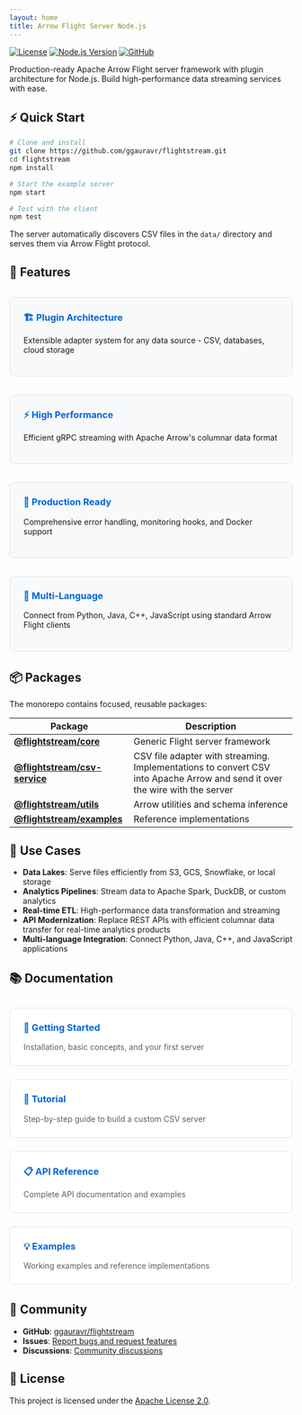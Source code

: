 ```yaml
---
layout: home
title: Arrow Flight Server Node.js
---
```


[![License](https://img.shields.io/badge/License-Apache%202.0-blue.svg)](https://opensource.org/licenses/Apache-2.0)
[![Node.js Version](https://img.shields.io/badge/node-%3E%3D18.0.0-brightgreen.svg)](https://nodejs.org/)
[![GitHub](https://img.shields.io/github/stars/ggauravr/flightstream?style=social)](https://github.com/ggauravr/flightstream)

Production-ready Apache Arrow Flight server framework with plugin architecture for Node.js. Build high-performance data streaming services with ease.

## ⚡ Quick Start

```bash
# Clone and install
git clone https://github.com/ggauravr/flightstream.git
cd flightstream
npm install

# Start the example server
npm start

# Test with the client
npm test
```

The server automatically discovers CSV files in the `data/` directory and serves them via Arrow Flight protocol.

## 🚀 Features

<div class="feature-grid">
  <div class="feature">
    <h3>🏗️ Plugin Architecture</h3>
    <p>Extensible adapter system for any data source - CSV, databases, cloud storage</p>
  </div>
  
  <div class="feature">
    <h3>⚡ High Performance</h3>
    <p>Efficient gRPC streaming with Apache Arrow's columnar data format</p>
  </div>
  
  <div class="feature">
    <h3>🔧 Production Ready</h3>
    <p>Comprehensive error handling, monitoring hooks, and Docker support</p>
  </div>
  
  <div class="feature">
    <h3>👥 Multi-Language</h3>
    <p>Connect from Python, Java, C++, JavaScript using standard Arrow Flight clients</p>
  </div>
</div>

## 📦 Packages

The monorepo contains focused, reusable packages:

| Package | Description |
|---------|-------------|
| **[@flightstream/core](https://www.npmjs.com/package/@flightstream/core)** | Generic Flight server framework|
| **[@flightstream/csv-service](https://www.npmjs.com/package/@flightstream/csv-service)** | CSV file adapter with streaming. Implementations to convert CSV into Apache Arrow and send it over the wire with the server |
| **[@flightstream/utils](https://www.npmjs.com/package/@flightstream/utils)** | Arrow utilities and schema inference |
| **[@flightstream/examples](https://www.npmjs.com/package/@flightstream/examples)** | Reference implementations |

## 🎯 Use Cases

- **Data Lakes**: Serve files efficiently from S3, GCS, Snowflake, or local storage
- **Analytics Pipelines**: Stream data to Apache Spark, DuckDB, or custom analytics  
- **Real-time ETL**: High-performance data transformation and streaming
- **API Modernization**: Replace REST APIs with efficient columnar data transfer for real-time analytics products
- **Multi-language Integration**: Connect Python, Java, C++, and JavaScript applications

## 📚 Documentation

<div class="docs-grid">
  <a href="{{ '/getting-started/' | relative_url }}" class="doc-card">
    <h3>🚀 Getting Started</h3>
    <p>Installation, basic concepts, and your first server</p>
  </a>
  
  <a href="{{ '/tutorial/' | relative_url }}" class="doc-card">
    <h3>📖 Tutorial</h3>
    <p>Step-by-step guide to build a custom CSV server</p>
  </a>
  
  <a href="{{ '/api-reference/' | relative_url }}" class="doc-card">
    <h3>📋 API Reference</h3>
    <p>Complete API documentation and examples</p>
  </a>
  
  <a href="{{ '/examples/' | relative_url }}" class="doc-card">
    <h3>💡 Examples</h3>
    <p>Working examples and reference implementations</p>
  </a>
</div>

## 🤝 Community

- **GitHub**: [ggauravr/flightstream](https://github.com/ggauravr/flightstream)
- **Issues**: [Report bugs and request features](https://github.com/ggauravr/flightstream/issues)
- **Discussions**: [Community discussions](https://github.com/ggauravr/flightstream/discussions)

## 📄 License

This project is licensed under the [Apache License 2.0](https://github.com/ggauravr/flightstream/blob/main/LICENSE).

<style>
.feature-grid {
  display: grid;
  grid-template-columns: repeat(auto-fit, minmax(280px, 1fr));
  gap: 2rem;
  margin: 2rem 0;
}

.feature {
  padding: 1.5rem;
  border: 1px solid #e1e4e8;
  border-radius: 8px;
  background: #f8f9fa;
}

.feature h3 {
  margin-top: 0;
  color: #0366d6;
}

.docs-grid {
  display: grid;
  grid-template-columns: repeat(auto-fit, minmax(250px, 1fr));
  gap: 1.5rem;
  margin: 2rem 0;
}

.doc-card {
  display: block;
  padding: 1.5rem;
  border: 1px solid #e1e4e8;
  border-radius: 8px;
  text-decoration: none;
  color: inherit;
  transition: all 0.2s ease;
  background: white;
}

.doc-card:hover {
  border-color: #0366d6;
  box-shadow: 0 4px 12px rgba(0,0,0,0.1);
  transform: translateY(-2px);
}

.doc-card h3 {
  margin-top: 0;
  color: #0366d6;
}

.doc-card p {
  margin-bottom: 0;
  color: #586069;
}
</style> 
